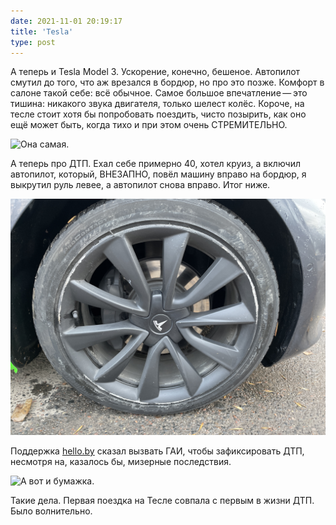 ```yaml
---
date: 2021-11-01 20:19:17
title: 'Tesla'
type: post
---
```


А теперь и Tesla Model 3. Ускорение, конечно, бешеное. Автопилот смутил до того, что аж врезался в
бордюр, но про это позже. Комфорт в салоне такой себе: всё обычное. Самое большое впечатление — это
тишина: никакого звука двигателя, только шелест колёс. Короче, на тесле стоит хотя бы попробовать
поездить, чисто позырить, как оно ещё может быть, когда тихо и при этом очень СТРЕМИТЕЛЬНО.

![Она самая.](IMG_2509.jpg)

А теперь про ДТП. Ехал себе примерно 40, хотел круиз, а включил автопилот, который, ВНЕЗАПНО, повёл
машину вправо на бордюр, я выкрутил руль левее, а автопилот снова вправо. Итог ниже.

![Мой ущерб.](IMG_2511.jpg)

Поддержка [hello.by](https://hello.by) сказал вызвать ГАИ, чтобы зафиксировать ДТП, несмотря на,
казалось бы, мизерные последствия.

![А вот и бумажка.](IMG_2513.jpg)

Такие дела. Первая поездка на Тесле совпала с первым в жизни ДТП. Было волнительно.
